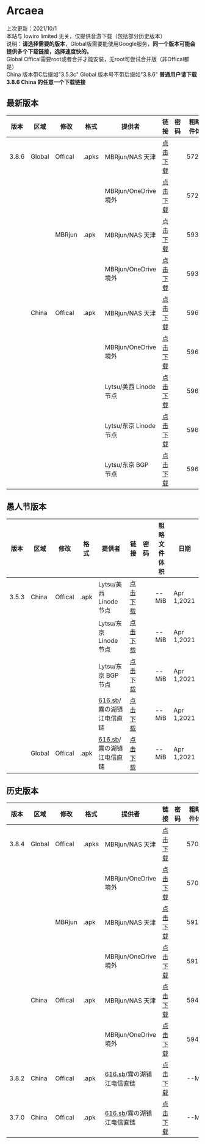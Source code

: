 # Arcaea    
上次更新：2021/10/1  
本站与 lowiro limited 无关，仅提供音游下载（包括部分历史版本）  
说明：**请选择需要的版本**，Global版需要能使用Google服务，**同一个版本可能会提供多个下载链接，选择速度快的。**  
Global Offical需要root或者合并才能安装，无root可尝试合并版（非Offical都是）  
China 版本带C后缀如"3.5.3c" Global 版本号不带后缀如"3.8.6"
**普通用户请下载 3.8.6 China 的任意一个下载链接**
## 最新版本 

|  版本   | 区域  | 修改  | 格式  | 提供者  | 链接  | 密码  | 粗略文件体积  | 日期  |  
|  ----  | ----  | ----  | ----  | ----  | ----  | ----  | ----  | ----  |  
|3.8.6|Global|Offical|.apks|MBRjun/NAS 天津|[点击下载](http://router.mbrjun.com:30090/#s/7Z64jVIQ)||572MiB|Sep 29,2021  
|||||MBRjun/OneDrive 境外|[点击下载](https://download.mbrjun.cn/%E9%9F%B3%E6%B8%B8/Arcaea/3.8.6/Arcaea_3.8.6.apks)||572MiB|Sep 29,2021 
|||MBRjun|.apk|MBRjun/NAS 天津|[点击下载](http://router.mbrjun.com:30090/#s/7Z65F42Q)||593MiB|Sep 29,2021  
|||||MBRjun/OneDrive 境外|[点击下载](https://download.mbrjun.cn/%E9%9F%B3%E6%B8%B8/Arcaea/3.8.6/Arcaea_3.8.6_rebuild.apk)||593MiB|Sep 29,2021 
||China|Offical|.apk|MBRjun/NAS 天津|[点击下载](http://router.mbrjun.com:30090/#s/7Z62XgTQ)||596MiB|Sep 29,2021  
|||||MBRjun/OneDrive 境外|[点击下载](https://download.mbrjun.cn/%E9%9F%B3%E6%B8%B8/Arcaea/3.8.6/Arcaea_3.8.6c.apk)||596MiB|Sep 29,2021 
|||||Lytsu/美西 Linode 节点|[点击下载](https://liusw.rytsu.org/arcaea_3.8.6c.apk)||596MiB|Sep 29,2021 
|||||Lytsu/东京 Linode 节点|[点击下载](https://litokyo.rytsu.org/arcaea_3.8.6c.apk)||596MiB|Sep 29,2021 
|||||Lytsu/东京 BGP 节点|[点击下载](https://jp.rytsu.org/arcaea_3.8.6c.apk)||596MiB|Sep 29,2021 

## 愚人节版本

|  版本   | 区域  | 修改  | 格式  | 提供者  | 链接  | 密码  | 粗略文件体积  | 日期  |  
|  ----  | ----  | ----  | ----  | ----  | ----  | ----  | ----  | ----  |  
|3.5.3|China|Offical|.apk|Lytsu/美西 Linode 节点|[点击下载](https://liusw.rytsu.org/arcaea_3.5.3c.apk)||--MiB|Apr 1,2021 
|||||Lytsu/东京 Linode 节点|[点击下载](https://litokyo.rytsu.org/arcaea_3.5.3c.apk)||--MiB|Apr 1,2021 
|||||Lytsu/东京 BGP 节点|[点击下载](https://jp.rytsu.org/arcaea_3.5.3c.apk)||--MiB|Apr 1,2021 
|||||[616.sb](https://616.sb)/霧の湖镇江电信直链|[点击下载](https://nat-zjct.minasan.xyz:37049/arcaea/arcaea_3.5.3c.apk)||--MiB|Apr 1,2021 
||Global|Offical|.apk|[616.sb](https://616.sb)/霧の湖镇江电信直链|[点击下载](https://nat-zjct.minasan.xyz:37049/arcaea/arcaea_3.5.3.apk)||--MiB|Apr 1,2021 

## 历史版本

|  版本   | 区域  | 修改  | 格式  | 提供者  | 链接  | 密码  | 粗略文件体积  | 日期  |  
|  ----  | ----  | ----  | ----  | ----  | ----  | ----  | ----  | ----  |  
|3.8.4|Global|Offical|.apks|MBRjun/NAS 天津|[点击下载](http://router.mbrjun.com:30090/#s/7Zv5DtBQ)||570MiB|  
|||||MBRjun/OneDrive 境外|[点击下载](https://download.mbrjun.cn/%E9%9F%B3%E6%B8%B8/Arcaea/3.8.4/Arcaea_3.8.4.apks)||570MiB| 
|||MBRjun|.apk|MBRjun/NAS 天津|[点击下载](http://router.mbrjun.com:30090/#s/7Zv24siQ)||591MiB|  
|||||MBRjun/OneDrive 境外|[点击下载](https://download.mbrjun.cn/%E9%9F%B3%E6%B8%B8/Arcaea/3.8.4/Arcaea_3.8.4_rebuild.apk)||591MiB| 
||China|Offical|.apk|MBRjun/NAS 天津|[点击下载](http://router.mbrjun.com:30090/#s/7ZvvB08Q)||594MiB|  
|||||MBRjun/OneDrive 境外|[点击下载](https://download.mbrjun.cn/%E9%9F%B3%E6%B8%B8/Arcaea/3.8.4c/arcaea_3.8.4c.apk)||594MiB| 
|3.8.2|China|Offical|.apk|[616.sb](https://616.sb)/霧の湖镇江电信直链|[点击下载](https://nat-zjct.minasan.xyz:37049/arcaea/arcaea_3.5.2c.apk)||--MiB|  
|3.7.0|China|Offical|.apk|[616.sb](https://616.sb)/霧の湖镇江电信直链|[点击下载](https://nat-zjct.minasan.xyz:37049/arcaea/arcaea_3.7.0c.apk)||--MiB|  

